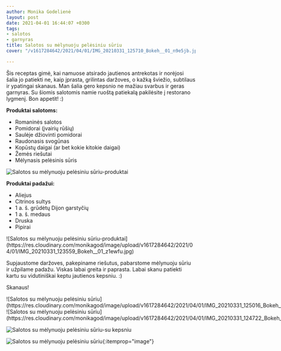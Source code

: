 ```yaml
---
author: Monika Godelienė
layout: post
date: 2021-04-01 16:44:07 +0300
tags:
- salotos
- garnyras
title: Salotos su mėlynuoju pelėsiniu sūriu
cover: "/v1617284642/2021/04/01/IMG_20210331_125710_Bokeh__01_n9e5jb.jpg"

---
```

Šis receptas gimė, kai namuose atsirado jautienos antrekotas ir norėjosi šalia jo patiekti ne, kaip įprasta, grilintas daržoves, o kažką šviežio, subtilaus ir ypatingai skanaus. Man šalia gero kepsnio ne mažiau svarbus ir geras garnyras. Su šiomis salotomis namie ruoštą patiekalą pakilėsite į restorano lygmenį. Bon appetit! :)

**Produktai salotoms:**

* <span itemprop="recipeIngredient">Romaninės salotos</span>
* <span itemprop="recipeIngredient">Pomidorai (įvairių rūšių)</span>
* <span itemprop="recipeIngredient">Saulėje džiovinti pomidorai</span>
* <span itemprop="recipeIngredient">Raudonasis svogūnas</span>
* <span itemprop="recipeIngredient">Kopūstų daigai (ar bet kokie kitokie daigai)</span>
* <span itemprop="recipeIngredient">Žemės riešutai</span>
* <span itemprop="recipeIngredient">Mėlynasis pelėsinis sūris</span>

![Salotos su mėlynuoju pelėsiniu sūriu-produktai](https://res.cloudinary.com/monikagod/image/upload/v1617284617/2021/04/01/IMG_20210331_123221_Bokeh__01_bpodiu.jpg)

**Produktai padažui:**

* <span itemprop="recipeIngredient">Aliejus</span>
* <span itemprop="recipeIngredient">Citrinos sultys</span>
* <span itemprop="recipeIngredient">1 a. š. grūdėtų Dijon garstyčių</span>
* <span itemprop="recipeIngredient">1 a. š. medaus</span>
* <span itemprop="recipeIngredient">Druska</span>
* <span itemprop="recipeIngredient">Pipirai</span>

<div itemprop="recipeInstructions" markdown="1">
![Salotos su mėlynuoju pelėsiniu sūriu-produktai](https://res.cloudinary.com/monikagod/image/upload/v1617284642/2021/04/01/IMG_20210331_123559_Bokeh__01_z1ewfu.jpg)

Supjaustome daržoves, pakepiname riešutus, pabarstome mėlynuoju sūriu ir užpilame padažu. Viskas labai greita ir paprasta. Labai skanu patiekti kartu su vidutiniškai keptu jautienos kepsniu. :)
</div>

Skanaus!

<div class="row">
<div class="six columns" markdown="1">
![Salotos su mėlynuoju pelėsiniu sūriu](https://res.cloudinary.com/monikagod/image/upload/v1617284642/2021/04/01/IMG_20210331_125016_Bokeh__01_ck0qto.jpg)
</div>
<div class="six columns" markdown="1">
![Salotos su mėlynuoju pelėsiniu sūriu](https://res.cloudinary.com/monikagod/image/upload/v1617284642/2021/04/01/IMG_20210331_124722_Bokeh__01_myjkz4.jpg)
</div>
</div>

![Salotos su mėlynuoju pelėsiniu sūriu-su kepsniu](https://res.cloudinary.com/monikagod/image/upload/v1617286096/2021/04/01/IMG_20210330_191138_Bokeh__02_zwnejs.jpg)

![Salotos su mėlynuoju pelėsiniu sūriu](https://res.cloudinary.com/monikagod/image/upload/v1617284642/2021/04/01/IMG_20210331_125710_Bokeh__01_n9e5jb.jpg){:itemprop="image"}